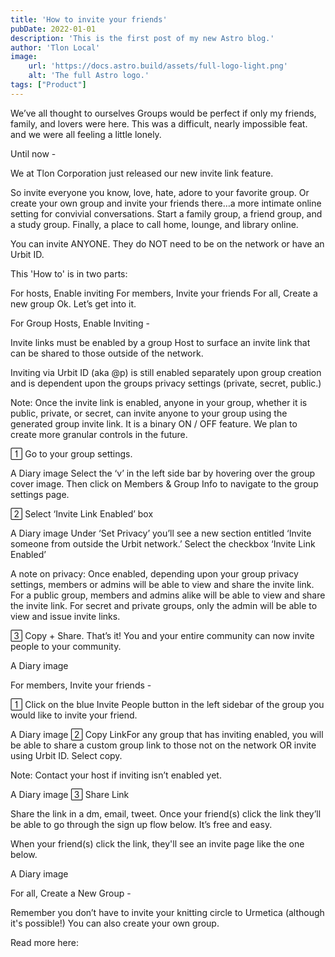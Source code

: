 ```yaml
---
title: 'How to invite your friends'
pubDate: 2022-01-01
description: 'This is the first post of my new Astro blog.'
author: 'Tlon Local'
image:
    url: 'https://docs.astro.build/assets/full-logo-light.png' 
    alt: 'The full Astro logo.'
tags: ["Product"]
---
```


We’ve all thought to ourselves Groups would be perfect if only my friends, family, and lovers were here. This was a difficult, nearly impossible feat. and we were all feeling a little lonely.

Until now - 

We at Tlon Corporation just released our new invite link feature.

So invite everyone you know, love, hate, adore to your favorite group. Or create your own group and invite your friends there…a more intimate online setting for convivial conversations. Start a family group, a friend group, and a study group. Finally, a place to call home, lounge, and library online.

You can invite ANYONE. They do NOT need to be on the network or have an Urbit ID.

This 'How to' is in two parts:

For hosts, Enable inviting
For members, Invite your friends
For all, Create a new group
Ok. Let’s get into it.


For Group Hosts, Enable Inviting - 

Invite links must be enabled by a group Host to surface an invite link that can be shared to those outside of the network. 

Inviting via Urbit ID (aka @p) is still enabled separately upon group creation and is dependent upon the groups privacy settings (private, secret, public.) 

Note: Once the invite link is enabled, anyone in your group, whether it is public, private, or secret, can invite anyone to your group using the generated group invite link. It is a binary ON / OFF feature. We plan to create more granular controls in the future.

 Go to your group settings. 

A Diary image
Select the ‘v’ in the left side bar by hovering over the group cover image. Then click on Members & Group Info to navigate to the group settings page.

 Select ‘Invite Link Enabled’ box

A Diary image
Under ‘Set Privacy’ you’ll see a new section entitled ‘Invite someone from outside the Urbit network.’ Select the checkbox ‘Invite Link Enabled’

A note on privacy: Once enabled, depending upon your group privacy settings, members or admins will be able to view and share the invite link. For a public group, members and admins alike will be able to view and share the invite link. For secret and private groups, only the admin will be able to view and issue invite links.

 Copy + Share. That’s it! You and your entire community can now invite people to your community.

A Diary image

For members, Invite your friends -

 Click on the blue Invite People button in the left sidebar of the group you would like to invite your friend.

A Diary image
 Copy LinkFor any group that has inviting enabled, you will be able to share a custom group link to those not on the network OR invite using Urbit ID. Select copy.

Note: Contact your host if inviting isn’t enabled yet. 

A Diary image
 Share Link

Share the link in a dm, email, tweet. Once your friend(s) click the link they’ll be able to go through the sign up flow below. It’s free and easy.

When your friend(s) click the link, they'll see an invite page like the one below.

A Diary image

For all, Create a New Group - 

Remember you don’t have to invite your knitting circle to Urmetica (although it's possible!) You can also create your own group. 

Read more here:
